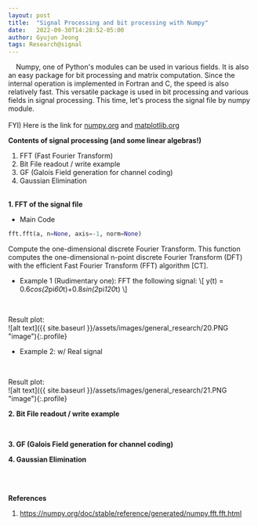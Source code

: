 ```yaml
---
layout: post
title:  "Signal Processing and bit processing with Numpy"
date:   2022-09-30T14:28:52-05:00
author: Gyujun Jeong
tags: Research@signal
---
```


&nbsp;&nbsp;&nbsp;&nbsp;Numpy, one of Python's modules can be used in various fields. It is also an easy package for bit processing and matrix computation. Since the internal operation is implemented in Fortran and C, the speed is also relatively fast. This versatile package is used in bit processing and various fields in signal processing. This time, let's process the signal file by numpy module.<br><br>
FYI) Here is the link for <a href="https://numpy.org">numpy.org</a> and <a href="https://matplotlib.org/stable/">matplotlib.org</a><br>

<b>Contents of signal processing (and some linear algebras!)</b><br>
1. FFT (Fast Fourier Transform)<br>
2. Bit File readout / write example <br>
3. GF (Galois Field generation for channel coding)<br>
4. Gaussian Elimination<br>


<br>
<b>1. FFT of the signal file</b><br>

- Main Code

```python
fft.fft(a, n=None, axis=-1, norm=None)
```
Compute the one-dimensional discrete Fourier Transform. This function computes the one-dimensional n-point discrete Fourier Transform (DFT) with the efficient Fast Fourier Transform (FFT) algorithm [CT].<br>

- Example 1 (Rudimentary one): FFT the following signal: \\[ y(t) = 0.6*cos(2*pi*60*t)+0.8*sin(2*pi*120*t) \\]<br>

<script src="https://gist.github.com/gyulab/68759683ee07a9c6dc775fa9450347de.js"></script><br>
Result plot:<br>
![alt text]({{ site.baseurl }}/assets/images/general_research/20.PNG "image"){:.profile}<br>

- Example 2: w/ Real signal<br>

<script src="https://gist.github.com/gyulab/e79a05f68201ca394bb0ac1fe95e48f0.js"></script><br>
Result plot:<br>
![alt text]({{ site.baseurl }}/assets/images/general_research/21.PNG "image"){:.profile}<br>


<b>2. Bit File readout / write example </b><br>
<script src="https://gist.github.com/gyulab/f5d09d6cbe17a7a4ce00a4a1855e8d2c.js"></script><br>

<b>3. GF (Galois Field generation for channel coding) </b><br>

<b>4. Gaussian Elimination</b><br>


<br><br>

<b>References</b>
1. https://numpy.org/doc/stable/reference/generated/numpy.fft.fft.html

